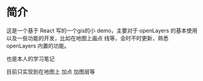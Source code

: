 # 简介

这是一个基于 React 写的一个gis的小 demo，主要对于 openLayers 的基本使用 以及一些功能的开发，比如在地图上画点 线等，会时不时更新，熟悉 openLayers 内置的功能。

也是本人的学习笔记

目前只实现到在地图上 加点 加图层等